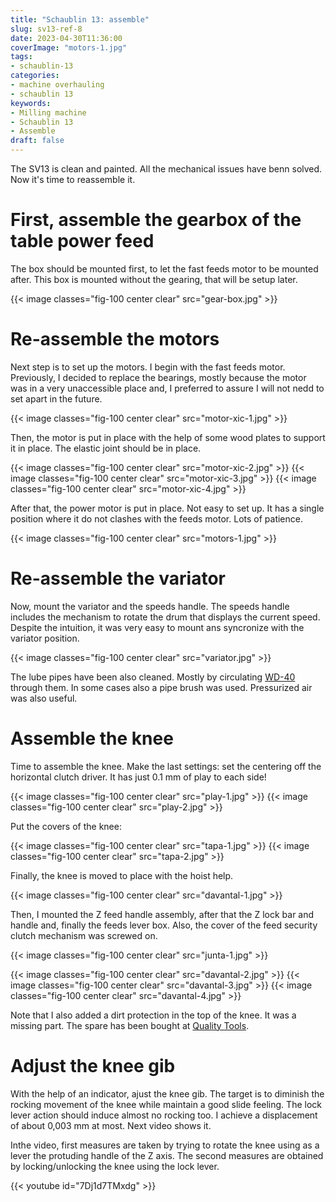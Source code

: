 ```yaml
---
title: "Schaublin 13: assemble"
slug: sv13-ref-8
date: 2023-04-30T11:36:00
coverImage: "motors-1.jpg"
tags:
- schaublin-13
categories:
- machine overhauling
- schaublin 13
keywords:
- Milling machine
- Schaublin 13
- Assemble
draft: false
---
```


The SV13 is clean and painted. All the mechanical issues have benn
solved. Now it's time to reassemble it.

<!--more-->

# First, assemble the gearbox of the table power feed

The box should be mounted first, to let the fast feeds motor to be
mounted after. This box is mounted without the gearing, that will be
setup later.

{{< image classes="fig-100 center clear" src="gear-box.jpg" >}}


# Re-assemble the motors

Next step is to set up the motors. I begin with the fast feeds
motor. Previously, I decided to replace the bearings, mostly because
the motor was in a very unaccessible place and, I preferred to assure
I will not nedd to set apart in the future.

{{< image classes="fig-100 center clear" src="motor-xic-1.jpg" >}}

Then, the motor is put in place with the help of some wood plates to
support it in place. The elastic joint should be in place.

{{< image classes="fig-100 center clear" src="motor-xic-2.jpg" >}}
{{< image classes="fig-100 center clear" src="motor-xic-3.jpg" >}}
{{< image classes="fig-100 center clear" src="motor-xic-4.jpg" >}}

After that, the power motor is put in place. Not easy to set up. It
has a single position where it do not clashes with the feeds
motor. Lots of patience.

{{< image classes="fig-100 center clear" src="motors-1.jpg" >}}


# Re-assemble the variator

Now, mount the variator and the speeds handle. The speeds handle
includes the mechanism to rotate the drum that displays the current
speed. Despite the intuition, it was very easy to mount ans syncronize
with the variator position.

{{< image classes="fig-100 center clear" src="variator.jpg" >}}

The lube pipes have been also cleaned. Mostly by circulating
[WD-40](https://wd40.com) through them. In some cases also a pipe
brush was used. Pressurized air was also useful.


# Assemble the knee

Time to assemble the knee. Make the last settings: set the centering
off the horizontal clutch driver. It has just 0.1 mm of play to each side!

{{< image classes="fig-100 center clear" src="play-1.jpg" >}}
{{< image classes="fig-100 center clear" src="play-2.jpg" >}}

Put the covers of the knee:

{{< image classes="fig-100 center clear" src="tapa-1.jpg" >}}
{{< image classes="fig-100 center clear" src="tapa-2.jpg" >}}

Finally, the knee is moved to place with the hoist help.

{{< image classes="fig-100 center clear" src="davantal-1.jpg" >}}

Then, I mounted the Z feed handle assembly, after that the Z lock bar
and handle and, finally the feeds lever box. Also, the cover of the
feed security clutch mechanism was screwed on.

{{< image classes="fig-100 center clear" src="junta-1.jpg" >}}

{{< image classes="fig-100 center clear" src="davantal-2.jpg" >}}
{{< image classes="fig-100 center clear" src="davantal-3.jpg" >}}
{{< image classes="fig-100 center clear" src="davantal-4.jpg" >}}

Note that I also added a dirt protection in the top of the knee. It
was a missing part. The spare has been bought at [Quality
Tools](https://www.quality-tools.ch).


# Adjust the knee gib

With the help of an indicator, ajust the knee gib. The target is to
diminish the rocking movement of the knee while maintain a good slide
feeling. The lock lever action should induce almost no rocking too. I
achieve a displacement of about 0,003 mm at most. Next video shows it.

Inthe video, first measures are taken by trying to rotate the knee
using as a lever the protuding handle of the Z axis. The second
measures are obtained by locking/unlocking the knee using the lock
lever.

{{< youtube id="7Dj1d7TMxdg" >}}
